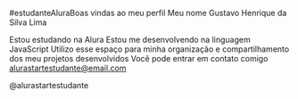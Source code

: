 #estudanteAluraBoas vindas ao meu perfil
Meu nome Gustavo Henrique da Silva Lima

Estou estudando na Alura
Estou me desenvolvendo na linguagem JavaScript
Utilizo esse espaço para minha organização e compartilhamento dos meu projetos desenvolvidos
Você pode entrar em contato comigo
alurastartestudante@email.com

@alurastartestudante
